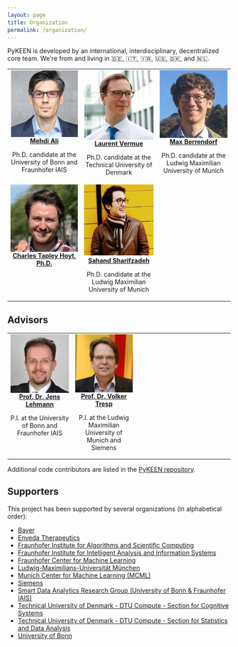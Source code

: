```yaml
---
layout: page
title: Organization
permalink: /organization/
---
```

PyKEEN is developed by an international, interdisciplinary, decentralized core team. We're
from and living in 🇩🇪, 🇮🇹, 🇮🇷, 🇺🇸, 🇩🇰, and 🇳🇱.

<table>
<tr>
<td style="text-align:center; width:200px; vertical-align: top; max-height: 200px">
<a href="https://github.com/mali-git">
<img src="/img/team/mehdi.png" alt="Headshot of Mehdi Ali. He's a really good guy." width="200" align="center"/>
<br />
<b>Mehdi Ali</b></a>
<p>Ph.D. candidate at the University of Bonn and Fraunhofer IAIS</p>
</td>
<td style="text-align:center; width:200px; vertical-align: top; max-height: 200px">
<a href="https://github.com/lvermue">
<img src="/img/team/laurent.png" alt="Headshot of Laurent Vermue" width="200" align="center"/>
<br />
<b>Laurent Vermue</b>
</a>
<p>Ph.D. candidate at the Technical University of Denmark</p>
</td>
<td style="text-align:center; width:200px; vertical-align: top; max-height: 200px">
<a href="https://github.com/mberr">
<img src="/img/team/max.jpg" alt="Headshot of Max Berrendorf" width="200" align="center"/>
<br />
<b>Max Berrendorf</b>
</a>
<p>Ph.D. candidate at the Ludwig Maximilian University of Munich</p>
</td>
</tr>
<tr>
<td style="text-align:center; width:200px; vertical-align: top; max-height: 200px">
<a href="https://cthoyt.com">
<img src="/img/team/charlie.jpeg" alt="Headshot of Charles Tapley Hoyt" width="200" align="center"/>
<br />
<b>Charles Tapley Hoyt, Ph.D.</b>
</a>
</td>
<td style="text-align:center; width:200px; vertical-align: top; max-height: 200px">
<a href="https://scholar.google.com/citations?user=frzfxXYAAAAJ&hl=en">
<img src="/img/team/sahand.jpg" alt="Headshot of Sahand Sharifzadeh" style="text-align:center;" width="200"/>
<br />
<b>Sahand Sharifzadeh</b>
</a>
<p>Ph.D. candidate at the  Ludwig Maximilian University of Munich</p>
</td>
<td></td>
</tr>
</table>

## Advisors

<table>
<tr>
<td style="text-align:center; width:200px; vertical-align: top;">
<a href="http://jens-lehmann.org/">
<img src="/img/team/jens.jpg" alt="Headshot of Jens Lehmann" width="200" align="center"/>
<br />
<b>Prof. Dr. Jens Lehmann</b>
</a>
<p>P.I. at the University of Bonn and Fraunhofer IAIS</p>
</td>
<td style="text-align:center; width:200px; vertical-align: top; max-height: 200px">
<a href="https://www.dbs.ifi.lmu.de/~tresp/">
<img src="/img/team/volker.jpg" alt="Headshot of Volker Tresp" width="200" align="center"/>
<br />
<b>Prof. Dr. Volker Tresp</b>
</a>
<p>P.I. at the Ludwig Maximilian University of Munich and Siemens</p>
</td>
<td style="width:200px;">
<div style="display: block; visibility: hidden; width: 200px"></div>
</td>
</tr>
</table>

Additional code contributors are listed in the
[PyKEEN repository](https://github.com/pykeen/pykeen/blob/master/AUTHORS.md#contributors).

## Supporters

This project has been supported by several organizations (in alphabetical order):

- [Bayer](https://www.bayer.com/)
- [Enveda Therapeutics](https://envedatherapeutics.com/)
- [Fraunhofer Institute for Algorithms and Scientific Computing](https://www.scai.fraunhofer.de)
- [Fraunhofer Institute for Intelligent Analysis and Information Systems](https://www.iais.fraunhofer.de)
- [Fraunhofer Center for Machine Learning](https://www.cit.fraunhofer.de/de/zentren/maschinelles-lernen.html)
- [Ludwig-Maximilians-Universität München](https://www.en.uni-muenchen.de/index.html)
- [Munich Center for Machine Learning (MCML)](https://mcml.ai/)
- [Siemens](https://new.siemens.com/global/en.html)
- [Smart Data Analytics Research Group (University of Bonn & Fraunhofer IAIS)](https://sda.tech)
- [Technical University of Denmark - DTU Compute - Section for Cognitive Systems](https://www.compute.dtu.dk/english/research/research-sections/cogsys)
- [Technical University of Denmark - DTU Compute - Section for Statistics and Data Analysis](https://www.compute.dtu.dk/english/research/research-sections/stat)
- [University of Bonn](https://www.uni-bonn.de/)
